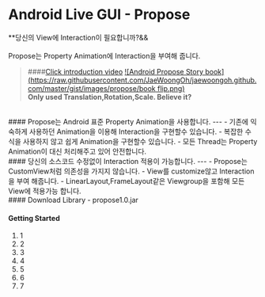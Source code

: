 # Android Live GUI - Propose
<i class="icon-cog"></i> 
**당신의 View에 Interaction이 필요합니까?&&<br><br>
Propose는 Property Animation에 Interaction을 부여해 줍니다.<br>
> ####[Click introduction video](https://youtu.be/FpXSwXSbTYE)
[![Android Propose Story book](https://raw.githubusercontent.com/JaeWoongOh/jaewoongoh.github.com/master/gist/images/propose/book flip.png)](http://youtu.be/FpXSwXSbTYE)<br>
**Only used Translation,Rotation,Scale.  Believe it?**

<br>
#### Propose는 Android 표준 Property Animation을 사용합니다.
---
- 기존에 익숙하게 사용하던 Animation을 이용해 Interaction을 구현할수 있습니다.
- 복잡한 수식을 사용하지 않고 쉽게 Animation을 구현할수 있습니다.
- 모든 Thread는 Property Animation이 대신 처리해주고 있어 안전합니다.

<br>
#### 당신의 소스코드 수정없이 Interaction 적용이 가능합니다.
---
- Propose는 CustomView처럼 의존성을 가지지 않습니다.
- View를 customize않고 Interaction을 부여 해줍니다.
- LinearLayout,FrameLayout같은 Viewgroup을 포함해 모든 View에 적용가능 합니다.

<br>
#### Download Library
- propose1.0.jar


#### Getting Started
1. 1
2. 2
3. 3
4. 4
5. 5
6. 6
7. 7


